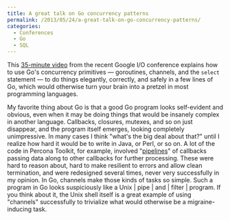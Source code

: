 ```yaml
---
title: A great talk on Go concurrency patterns
permalink: /2013/05/24/a-great-talk-on-go-concurrency-patterns/
categories:
  - Conferences
  - Go
  - SQL
---
```

This [35-minute video][1] from the recent Google I/O conference explains how to use Go's concurrency primitives &#8212; goroutines, channels, and the `select` statement &#8212; to do things elegantly, correctly, and safely in a few lines of Go, which would otherwise turn your brain into a pretzel in most programming languages.

My favorite thing about Go is that a good Go program looks self-evident and obvious, even when it may be doing things that would be insanely complex in another language. Callbacks, closures, mutexes, and so on just disappear, and the program itself emerges, looking completely unimpressive. In many cases I think "what's the big deal about that?" until I realize how hard it would be to write in Java, or Perl, or so on. A lot of the code in Percona Toolkit, for example, involved "[pipelines][2]" of callbacks passing data along to other callbacks for further processing. These were hard to reason about, hard to make resilient to errors and allow clean termination, and were redesigned several times, never very successfully in my opinion. In Go, channels make those kinds of tasks so simple. Such a program in Go looks suspiciously like a Unix | pipe | and | filter | program. If you think about it, the Unix shell itself is a great example of using "channels" successfully to trivialize what would otherwise be a migraine-inducing task.

 [1]: https://developers.google.com/events/io/sessions/332768653
 [2]: http://bazaar.launchpad.net/~percona-toolkit-dev/percona-toolkit/2.1/view/head:/bin/pt-query-digest#L11835
